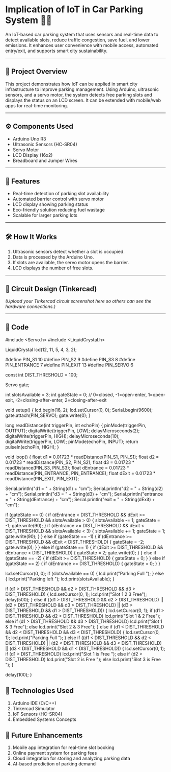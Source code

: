 # Implication of IoT in Car Parking System 🚗📶  

An IoT-based car parking system that uses sensors and real-time data to detect available slots, reduce traffic congestion, save fuel, and lower emissions. It enhances user convenience with mobile access, automated entry/exit, and supports smart city sustainability.  

---

## 🔹 Project Overview  
This project demonstrates how IoT can be applied in smart city infrastructure to improve parking management. Using Arduino, ultrasonic sensors, and a servo motor, the system detects free parking slots and displays the status on an LCD screen. It can be extended with mobile/web apps for real-time monitoring.  

---

## ⚙️ Components Used  
- Arduino Uno R3  
- Ultrasonic Sensors (HC-SR04)  
- Servo Motor  
- LCD Display (16x2)  
- Breadboard and Jumper Wires  

---

## 🚀 Features  
- Real-time detection of parking slot availability  
- Automated barrier control with servo motor  
- LCD display showing parking status  
- Eco-friendly solution reducing fuel wastage  
- Scalable for larger parking lots  

---

## 🛠️ How It Works  
1. Ultrasonic sensors detect whether a slot is occupied.  
2. Data is processed by the Arduino Uno.  
3. If slots are available, the servo motor opens the barrier.  
4. LCD displays the number of free slots.  

---

## 📸 Circuit Design (Tinkercad)  
*(Upload your Tinkercad circuit screenshot here so others can see the hardware connections.)*  

---

## 📂 Code   
#include <Servo.h>
#include <LiquidCrystal.h>

LiquidCrystal lcd(12, 11, 5, 4, 3, 2);

#define PIN_S1 10
#define PIN_S2 9
#define PIN_S3 8
#define PIN_ENTRANCE 7
#define PIN_EXIT 13
#define PIN_SERVO 6

const int DIST_THRESHOLD = 100;

Servo gate;

int slotsAvailable = 3;
int gateState = 0;   // 0=closed, -1=open-enter, 1=open-exit, -2=closing-after-enter, 2=closing-after-exit

void setup() {
  lcd.begin(16, 2);
  lcd.setCursor(0, 0);
  Serial.begin(9600);
  gate.attach(PIN_SERVO);
  gate.write(0);
}

long readDistance(int triggerPin, int echoPin) {
  pinMode(triggerPin, OUTPUT);
  digitalWrite(triggerPin, LOW);
  delayMicroseconds(2);
  digitalWrite(triggerPin, HIGH);
  delayMicroseconds(10);
  digitalWrite(triggerPin, LOW);
  pinMode(echoPin, INPUT);
  return pulseIn(echoPin, HIGH);
}

void loop() {
  float d1 = 0.01723 * readDistance(PIN_S1, PIN_S1);
  float d2 = 0.01723 * readDistance(PIN_S2, PIN_S2);
  float d3 = 0.01723 * readDistance(PIN_S3, PIN_S3);
  float dEntrance = 0.01723 * readDistance(PIN_ENTRANCE, PIN_ENTRANCE);
  float dExit = 0.01723 * readDistance(PIN_EXIT, PIN_EXIT);

  Serial.println("d1 = " + String(d1) + "cm");
  Serial.println("d2 = " + String(d2) + "cm");
  Serial.println("d3 = " + String(d3) + "cm");
  Serial.println("entrance = " + String(dEntrance) + "cm");
  Serial.println("exit = " + String(dExit) + "cm");

  if (gateState == 0) {
    if (dEntrance < DIST_THRESHOLD && dExit >= DIST_THRESHOLD && slotsAvailable > 0) {
      slotsAvailable -= 1;
      gateState = -1;
      gate.write(90);
    }
    if (dEntrance >= DIST_THRESHOLD && dExit < DIST_THRESHOLD && slotsAvailable < 3) {
      slotsAvailable += 1;
      gateState = 1;
      gate.write(90);
    }
  } else if (gateState == -1) {
    if (dEntrance >= DIST_THRESHOLD && dExit < DIST_THRESHOLD) {
      gateState = -2;
      gate.write(0);
    }
  } else if (gateState == 1) {
    if (dExit >= DIST_THRESHOLD && dEntrance < DIST_THRESHOLD) {
      gateState = 2;
      gate.write(0);
    }
  } else if (gateState == -2) {
    if (dExit >= DIST_THRESHOLD) {
      gateState = 0;
    }
  } else if (gateState == 2) {
    if (dEntrance >= DIST_THRESHOLD) {
      gateState = 0;
    }
  }

  lcd.setCursor(0, 0);
  if (slotsAvailable == 0) {
    lcd.print("Parking Full  ");
  } else {
    lcd.print("Parking left ");
    lcd.print(slotsAvailable);
  }

  if (d1 > DIST_THRESHOLD && d2 > DIST_THRESHOLD && d3 > DIST_THRESHOLD) {
    lcd.setCursor(0, 1);
    lcd.print("Slot 1 2 3 Free");
    delay(500);
  } else if ((d1 > DIST_THRESHOLD && d2 > DIST_THRESHOLD) ||
             (d2 > DIST_THRESHOLD && d3 > DIST_THRESHOLD) ||
             (d3 > DIST_THRESHOLD && d1 > DIST_THRESHOLD)) {
    lcd.setCursor(0, 1);
    if (d1 > DIST_THRESHOLD && d2 > DIST_THRESHOLD)      lcd.print("Slot 1 & 2 Free");
    else if (d1 > DIST_THRESHOLD && d3 > DIST_THRESHOLD) lcd.print("Slot 1 & 3 Free");
    else                                                 lcd.print("Slot 2 & 3 Free");
  } else if (d1 < DIST_THRESHOLD && d2 < DIST_THRESHOLD && d3 < DIST_THRESHOLD) {
    lcd.setCursor(0, 1);
    lcd.print("Parking Full   ");
  } else if ((d1 < DIST_THRESHOLD && d2 < DIST_THRESHOLD) ||
             (d2 < DIST_THRESHOLD && d3 < DIST_THRESHOLD) ||
             (d3 < DIST_THRESHOLD && d1 < DIST_THRESHOLD)) {
    lcd.setCursor(0, 1);
    if      (d1 > DIST_THRESHOLD) lcd.print("Slot 1 is Free ");
    else if (d2 > DIST_THRESHOLD) lcd.print("Slot 2 is Free ");
    else                          lcd.print("Slot 3 is Free ");
  }

  delay(100);
}

## 🧰 Technologies Used
1. Arduino IDE (C/C++)
2. Tinkercad Simulator
3. IoT Sensors (HC-SR04)
4. Embedded Systems Concepts

## 🔮 Future Enhancements

1. Mobile app integration for real-time slot booking
2. Online payment system for parking fees
3. Cloud integration for storing and analyzing parking data
4. AI-based prediction of parking demand


